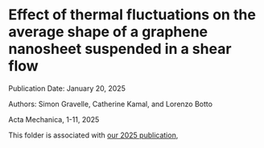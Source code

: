 # Effect of thermal fluctuations on the average shape of a graphene nanosheet suspended in a shear flow

Publication Date: January 20, 2025

Authors: Simon Gravelle, Catherine Kamal, and Lorenzo Botto

Acta Mechanica, 1-11, 2025

This folder is associated with [our 2025 publication](https://doi.org/10.1007/s00707-024-04190-9),